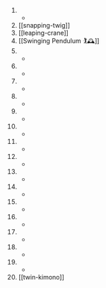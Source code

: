 1. -
2. [[snapping-twig]]
3. [[leaping-crane]]
4. [[Swinging Pendulum 🏌🕰️]]
5. -
6. -
7. -
8. -
9. -
10. -
11. -
12. -
13. -
14. -
15. -
16. -
17. -
18. -
19. -
20. [[twin-kimono]]

